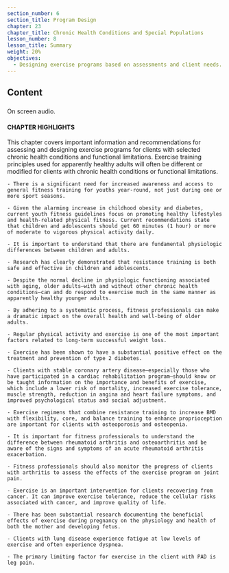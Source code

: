 ```yaml
---
section_number: 6
section_title: Program Design
chapter: 23
chapter_title: Chronic Health Conditions and Special Populations
lesson_number: 8
lesson_title: Summary
weight: 20%
objectives:
  - Designing exercise programs based on assessments and client needs.
---
```


## Content
### 

On screen audio. 

#### CHAPTER HIGHLIGHTS

This chapter covers important information and recommendations for assessing and designing exercise programs for clients with selected chronic health conditions and functional limitations. Exercise training principles used for apparently healthy adults will often be different or modified for clients with chronic health conditions or functional limitations.

	- There is a significant need for increased awareness and access to general fitness training for youths year-round, not just during one or more sport seasons.

	- Given the alarming increase in childhood obesity and diabetes, current youth fitness guidelines focus on promoting healthy lifestyles and health-related physical fitness. Current recommendations state that children and adolescents should get 60 minutes (1 hour) or more of moderate to vigorous physical activity daily.

	- It is important to understand that there are fundamental physiologic differences between children and adults.

	- Research has clearly demonstrated that resistance training is both safe and effective in children and adolescents.

	- Despite the normal decline in physiologic functioning associated with aging, older adults—with and without other chronic health conditions—can and do respond to exercise much in the same manner as apparently healthy younger adults.

	- By adhering to a systematic process, fitness professionals can make a dramatic impact on the overall health and well-being of older adults.

	- Regular physical activity and exercise is one of the most important factors related to long-term successful weight loss.

	- Exercise has been shown to have a substantial positive effect on the treatment and prevention of type 2 diabetes.

	- Clients with stable coronary artery disease—especially those who have participated in a cardiac rehabilitation program—should know or be taught information on the importance and benefits of exercise, which include a lower risk of mortality, increased exercise tolerance, muscle strength, reduction in angina and heart failure symptoms, and improved psychological status and social adjustment.

	- Exercise regimens that combine resistance training to increase BMD with flexibility, core, and balance training to enhance proprioception are important for clients with osteoporosis and osteopenia.

	- It is important for fitness professionals to understand the difference between rheumatoid arthritis and osteoarthritis and be aware of the signs and symptoms of an acute rheumatoid arthritis exacerbation.

	- Fitness professionals should also monitor the progress of clients with arthritis to assess the effects of the exercise program on joint pain.

	- Exercise is an important intervention for clients recovering from cancer. It can improve exercise tolerance, reduce the cellular risks associated with cancer, and improve quality of life.

	- There has been substantial research documenting the beneficial effects of exercise during pregnancy on the physiology and health of both the mother and developing fetus.

	- Clients with lung disease experience fatigue at low levels of exercise and often experience dyspnea.

	- The primary limiting factor for exercise in the client with PAD is leg pain.